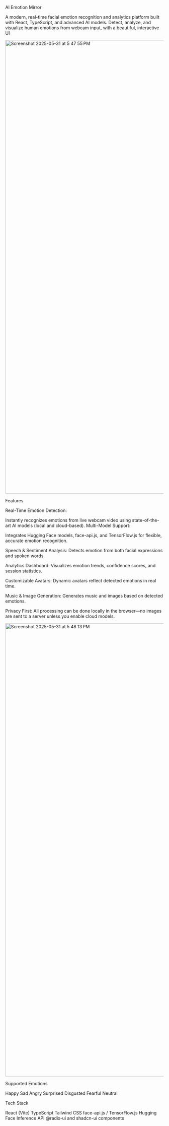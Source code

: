 AI Emotion Mirror

A modern, real-time facial emotion recognition and analytics platform built with React, TypeScript, and advanced AI models. Detect, analyze, and visualize human emotions from webcam input, with a beautiful, interactive UI 


<img width="1440" alt="Screenshot 2025-05-31 at 5 47 55 PM" src="https://github.com/user-attachments/assets/36de838f-5f89-446e-a400-baf865717e24" />

Features

Real-Time Emotion Detection:

Instantly recognizes emotions from live webcam video using state-of-the-art AI models (local and cloud-based).
Multi-Model Support:

Integrates Hugging Face models, face-api.js, and TensorFlow.js for flexible, accurate emotion recognition.

Speech & Sentiment Analysis:
Detects emotion from both facial expressions and spoken words.

Analytics Dashboard:
Visualizes emotion trends, confidence scores, and session statistics.

Customizable Avatars:
Dynamic avatars reflect detected emotions in real time.

Music & Image Generation:
Generates music and images based on detected emotions.

Privacy First:
All processing can be done locally in the browser—no images are sent to a server unless you enable cloud models.


<img width="1439" alt="Screenshot 2025-05-31 at 5 48 13 PM" src="https://github.com/user-attachments/assets/c9602d2c-a113-439f-8bcd-3b00077a7ced" />




Supported Emotions

Happy
Sad
Angry
Surprised
Disgusted
Fearful
Neutral

Tech Stack

React (Vite)
TypeScript
Tailwind CSS
face-api.js / TensorFlow.js
Hugging Face Inference API
@radix-ui and shadcn-ui components
